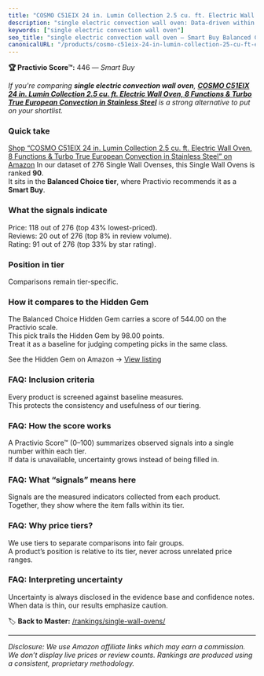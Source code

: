 ```yaml
---
title: "COSMO C51EIX 24 in. Lumin Collection 2.5 cu. ft. Electric Wall Oven, 8 Functions & Turbo True European Convection in Stainless Steel"
description: "single electric convection wall oven: Data-driven within Balanced Choice ranking using the Practivio Score™. Positioned by quality, value, demand, findability,…"
keywords: ["single electric convection wall oven"]
seo_title: "single electric convection wall oven — Smart Buy Balanced Choice (2025)"
canonicalURL: "/products/cosmo-c51eix-24-in-lumin-collection-25-cu-ft-electric-wall-oven-8-functions-turbo-true-european-convection-in-stainless-steel-B00LH21MW0/"
---
```


**🏆 Practivio Score™:** 446 — _Smart Buy_


*If you're comparing **single electric convection wall oven**, **[COSMO C51EIX 24 in. Lumin Collection 2.5 cu. ft. Electric Wall Oven, 8 Functions & Turbo True European Convection in Stainless Steel](https://www.amazon.com/dp/B00LH21MW0?tag=practivio-20)** is a strong alternative to put on your shortlist.*
### Quick take
[Shop “COSMO C51EIX 24 in. Lumin Collection 2.5 cu. ft. Electric Wall Oven, 8 Functions & Turbo True European Convection in Stainless Steel” on Amazon](https://www.amazon.com/dp/B00LH21MW0?tag=practivio-20)
In our dataset of 276 Single Wall Ovenses, this Single Wall Ovens is ranked **90**.  
It sits in the **Balanced Choice tier**, where Practivio recommends it as a **Smart Buy**.

### What the signals indicate
Price: 118 out of 276 (top 43% lowest-priced).  
Reviews: 20 out of 276 (top 8% in review volume).  
Rating: 91 out of 276 (top 33% by star rating).  

### Position in tier
Comparisons remain tier-specific.

### How it compares to the Hidden Gem
The Balanced Choice Hidden Gem carries a score of 544.00 on the Practivio scale.  
This pick trails the Hidden Gem by 98.00 points.  
Treat it as a baseline for judging competing picks in the same class.  

See the Hidden Gem on Amazon → [View listing](https://www.amazon.com/dp/B0F7RK331N?tag=practivio-20)

### FAQ: Inclusion criteria
Every product is screened against baseline measures.  
This protects the consistency and usefulness of our tiering.

### FAQ: How the score works
A Practivio Score™ (0–100) summarizes observed signals into a single number within each tier.  
If data is unavailable, uncertainty grows instead of being filled in.

### FAQ: What “signals” means here
Signals are the measured indicators collected from each product.  
Together, they show where the item falls within its tier.

### FAQ: Why price tiers?
We use tiers to separate comparisons into fair groups.  
A product’s position is relative to its tier, never across unrelated price ranges.

### FAQ: Interpreting uncertainty
Uncertainty is always disclosed in the evidence base and confidence notes.  
When data is thin, our results emphasize caution.


🏷️ **Back to Master:** [/rankings/single-wall-ovens/](/rankings/single-wall-ovens/)

---
_Disclosure: We use Amazon affiliate links which may earn a commission. We don’t display live prices or review counts. Rankings are produced using a consistent, proprietary methodology._
